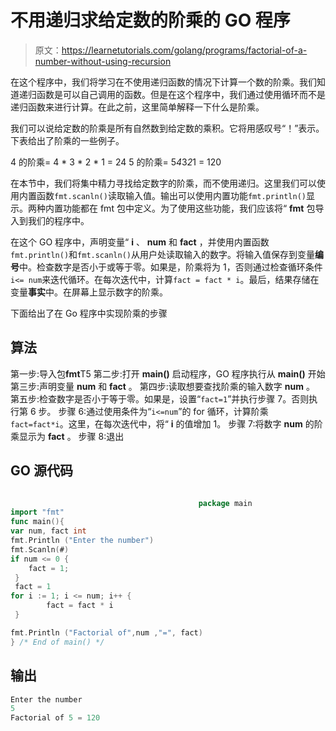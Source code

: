 # 不用递归求给定数的阶乘的 GO 程序

> 原文：<https://learnetutorials.com/golang/programs/factorial-of-a-number-without-using-recursion>

在这个程序中，我们将学习在不使用递归函数的情况下计算一个数的阶乘。我们知道递归函数是可以自己调用的函数。但是在这个程序中，我们通过使用循环而不是递归函数来进行计算。在此之前，这里简单解释一下什么是阶乘。

我们可以说给定数的阶乘是所有自然数到给定数的乘积。它将用感叹号“！”表示。下表给出了阶乘的一些例子。

4 的阶乘= 4 * 3 * 2 * 1 = 24
5 的阶乘= 5*4*3*2*1 = 120

在本节中，我们将集中精力寻找给定数字的阶乘，而不使用递归。这里我们可以使用内置函数`fmt.scanln()`读取输入值。输出可以使用内置功能`fmt.println()`显示。两种内置功能都在 fmt 包中定义。为了使用这些功能，我们应该将“ **fmt** 包导入到我们的程序中。

在这个 GO 程序中，声明变量“ **i** 、 **num** 和 **fact** ，并使用内置函数`fmt.println()`和`fmt.scanln()`从用户处读取输入的数字。将输入值保存到变量**编号**中。检查数字是否小于或等于零。如果是，阶乘将为 1，否则通过检查循环条件`i<= num`来迭代循环。在每次迭代中，计算`fact = fact * i`。最后，结果存储在变量**事实**中。在屏幕上显示数字的阶乘。

下面给出了在 Go 程序中实现阶乘的步骤

## 算法

第一步:导入包**fmt**T5 第二步:打开 **main()** 启动程序，GO 程序执行从 **main()**
开始第三步:声明变量 **num** 和 **fact** 。
第四步:读取想要查找阶乘的输入数字 **num** 。
第五步:检查数字是否小于等于零。如果是，设置“`fact=1`”并执行步骤 7。否则执行第 6 步。
步骤 6:通过使用条件为“`i<=num`”的 for 循环，计算阶乘`fact=fact*i`。这里，在每次迭代中，将“ **i** 的值增加 1。
步骤 7:将数字 **num** 的阶乘显示为 **fact** 。
步骤 8:退出

## GO 源代码

```go

                                          package main
import "fmt"
func main(){
var num, fact int
fmt.Println ("Enter the number")
fmt.Scanln(#)
if num <= 0 {
    fact = 1;
 }
 fact = 1
for i := 1; i <= num; i++ {
        fact = fact * i
 }

fmt.Println ("Factorial of",num ,"=", fact)
} /* End of main() */ 

```

## 输出

```go
Enter the number
5
Factorial of 5 = 120
```